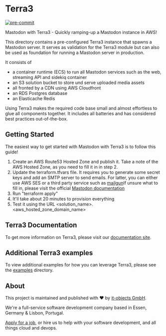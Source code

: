# Terra3

[![pre-commit](https://github.com/it-objects/terraform-aws-terra3/actions/workflows/pre-commit.yaml/badge.svg)](https://github.com/it-objects/terraform-aws-terra3/actions/workflows/pre-commit.yaml)

Mastodon with Terra3 - Quickly ramping-up a Mastodon instance in AWS!

This directory contains a pre-configured Terra3 instance that spawns a Mastodon server. It serves as validation for the Terra3 module
but can also be used as foundation for running a Mastodon server in production.

It consists of
* a container runtime (ECS) to run all Mastodon services such as the web, streaming API and sidekiq container
* an S3 solution bucket to store und serve uploaded media assets
* all fronted by a CDN using AWS Cloudfront
* an RDS Postgres database
* an Elasticache Redis

Using Terra3 makes the required code base small and almost effortless to glue all components together. It includes all batteries and has considered best practices out-of-the-box.

## Getting Started

The easiest way to get started with Mastodon with Terra3 is to follow this guide!

1. Create an AWS Route53 Hosted Zone and publish it. Take a note of the AWS Hosted Zone, as you need to fill it in in step 2.
2. Update the terraform.tfvars file. It requires you to generate some secret keys and add an SMTP server to send emails. For latter, you can either use AWS SES or a third party service such as [mailgun](https://www.mailgun.com/)If unsure what to fill in, please visit the official [Mastodon documentation](https://docs.joinmastodon.org/admin/config/)
3. Run "terraform apply"
4. It'll take about 20 minutes to provision everything
5. Test it using the URL <solution_name>.<aws_hosted_zone_domain_name>

## Terra3 Documentation

To get more information on Terra3, please visit our [documentation site](https://terra3.io/).

## Additional Terra3 examples

To view additional examples for how you can leverage Terra3, please see the [examples](https://github.com/it-objects/terraform-aws-terra3/tree/main/examples) directory.

## About

This project is maintained and published with :heart: by [it-objects GmbH](https://it-objects.de/cloud/).

We're a full-service software development company based in Essen, Germany & Lisbon, Portugal.

[Apply for a job](https://www.it-objects.de/jobs/), or hire us to help with your software development, and all things cloud and devops.
